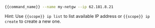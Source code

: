 ```bash
{{command_name}} --name my-netgw --ip 62.181.8.21
```

Hint: Use ```{{scope}} ip list``` to list available IP address or ```{{scope}} ip create``` to create a new one.

